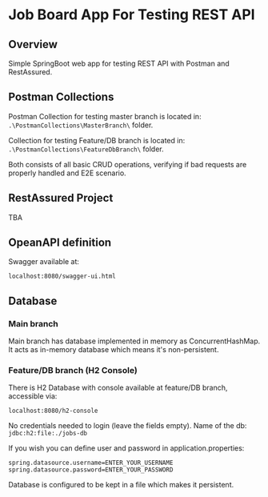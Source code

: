 # Job Board App For Testing REST API

## Overview

Simple SpringBoot web app for testing REST API with Postman and RestAssured.

## Postman Collections

Postman Collection for testing master branch is located in:
`.\PostmanCollections\MasterBranch\` folder.

Collection for testing Feature/DB branch is located in:
`.\PostmanCollections\FeatureDbBranch\` folder.

Both consists of all basic CRUD operations, verifying if bad requests are properly handled and E2E scenario.

## RestAssured Project

TBA

## OpeanAPI definition

Swagger available at:

`localhost:8080/swagger-ui.html`

## Database

### Main branch

Main branch has database implemented in memory as ConcurrentHashMap. It acts as in-memory database which means it's non-persistent.

### Feature/DB branch (H2 Console)

There is H2 Database with console available at feature/DB branch, accessible via: 

`localhost:8080/h2-console`

No credentials needed to login (leave the fields empty).
Name of the db: `jdbc:h2:file:./jobs-db`

If you wish you can define user and password in application.properties:
```
spring.datasource.username=ENTER_YOUR_USERNAME
spring.datasource.password=ENTER_YOUR_PASSWORD
```

Database is configured to be kept in a file which makes it persistent.